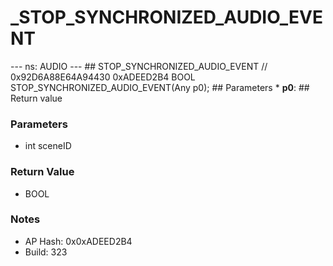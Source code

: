 # _STOP_SYNCHRONIZED_AUDIO_EVENT

--- ns: AUDIO --- ## STOP_SYNCHRONIZED_AUDIO_EVENT  // 0x92D6A88E64A94430 0xADEED2B4 BOOL STOP_SYNCHRONIZED_AUDIO_EVENT(Any p0);   ## Parameters * **p0**:  ## Return value

### Parameters
* int sceneID

### Return Value
* BOOL

### Notes
* AP Hash: 0x0xADEED2B4
* Build: 323

